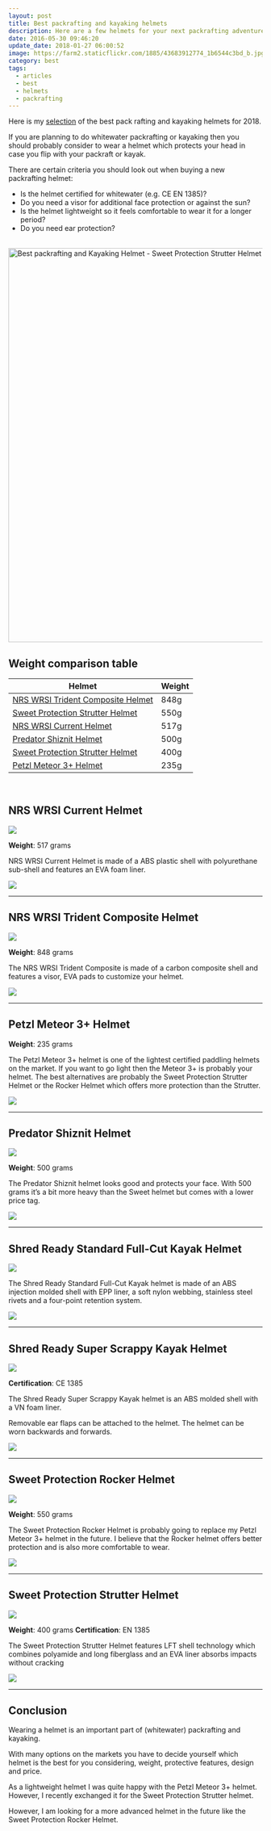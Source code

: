 ```yaml
---
layout: post
title: Best packrafting and kayaking helmets
description: Here are a few helmets for your next packrafting adventure
date: 2016-05-30 09:46:20
update_date: 2018-01-27 06:00:52
image: https://farm2.staticflickr.com/1885/43683912774_1b6544c3bd_b.jpg
category: best
tags:
  - articles
  - best
  - helmets
  - packrafting
---
```


Here is my <a rel="nofollow" href="#table">selection</a> of the best pack rafting and kayaking helmets for 2018.

If you are planning to do whitewater packrafting or kayaking then you should probably consider to wear a helmet which protects your head in case you flip with your packraft or kayak.

There are certain criteria you should look out when buying a new packrafting helmet:

* Is the helmet certified for whitewater (e.g. CE EN 1385)?
* Do you need a visor for additional face protection or against the sun?
* Is the helmet lightweight so it feels comfortable to wear it for a longer period?
* Do you need ear protection?
<br>
<!--more-->

<img src="https://farm2.staticflickr.com/1885/43683912774_1b6544c3bd_b.jpg" width="1024" height="781" alt="Best packrafting and Kayaking Helmet - Sweet Protection Strutter Helmet">

## <a rel="nofollow" name="table">Weight comparison table</a>

<div class="table-responsive">
      <table class="table table-hover table-bordered list_items">
        <thead>
             <tr>
                <th>Helmet</th><th>Weight</th>
             </tr>
        </thead>
        <tbody>
        <tr>
          <td><a rel="nofollow" href="http://amzn.to/2dQcgyQ" target="_blank" >NRS WRSI Trident Composite Helmet</a></td><td>848g</td>
        </tr>
<tr>
          <td><a rel="nofollow" href="http://amzn.to/2eIhYHX" target="_blank" >Sweet Protection Strutter Helmet</a></td><td>550g</td>
        </tr>
        <tr>
          <td><a rel="nofollow" href="http://amzn.to/2eIhYHX" target="_blank" >NRS WRSI Current Helmet</a></td><td>517g</td>
        </tr>
        <tr>
          <td><a rel="nofollow" href="http://amzn.to/2eTQCy0" target="_blank" >Predator Shiznit Helmet</a></td><td>500g</td>
        </tr>
        <tr>
          <td><a rel="nofollow" href="http://amzn.to/2ea50Dt" target="_blank" >Sweet Protection Strutter Helmet</a></td><td>400g</td>
        </tr>
        <tr>
          <td><a rel="nofollow" href="http://www.hikeventures.com/deals/#Petzl+Meteor+3+Helmet"  target="_blank">Petzl Meteor 3+ Helmet</a></td><td>235g</td>
        </tr>
</tbody>
</table>
</div>
<br>

## NRS WRSI Current Helmet

<a rel="nofollow" href="https://www.amazon.com/gp/product/B00HUX4682/ref=as_li_tl?ie=UTF8&camp=1789&creative=9325&creativeASIN=B00HUX4682&linkCode=as2&tag=hikeve-20&linkId=b2587ae9f6c3b513df7e56b67acd2592" ><img border="0" src="//ws-na.amazon-adsystem.com/widgets/q?_encoding=UTF8&MarketPlace=US&ASIN=B00HUX4682&ServiceVersion=20070822&ID=AsinImage&WS=1&Format=_SL250_&tag=hikeve-20" ></a><img src="//ir-na.amazon-adsystem.com/e/ir?t=hikeve-20&l=am2&o=1&a=B00HUX4682" width="1" height="1" border="0" alt="NRS WRSI Current Helmet" style="border:none !important; margin:0px !important;" />

**Weight**: 517 grams

NRS WRSI Current Helmet is made of a ABS plastic shell with polyurethane sub-shell and features an EVA foam liner.

<a rel="nofollow" href="http://amzn.to/2eIhYHX" target="_blank" ><img src="http://www.hikeventures.com/buy.gif"></a>

<hr>

## NRS WRSI Trident Composite Helmet

<a rel="nofollow" href="https://www.amazon.com/gp/product/B00HZ273DI/ref=as_li_tl?ie=UTF8&camp=1789&creative=9325&creativeASIN=B00HZ273DI&linkCode=as2&tag=hikeve-20&linkId=537b27d2f0dac8e8bc4d4ac952663d48" ><img border="0" src="//ws-na.amazon-adsystem.com/widgets/q?_encoding=UTF8&MarketPlace=US&ASIN=B00HZ273DI&ServiceVersion=20070822&ID=AsinImage&WS=1&Format=_SL250_&tag=hikeve-20" ></a><img src="//ir-na.amazon-adsystem.com/e/ir?t=hikeve-20&l=am2&o=1&a=B00HZ273DI" width="1" height="1" border="0" alt="NRS WRSI Trident Composite Helmet" style="border:none !important; margin:0px !important;" />

**Weight**: 848 grams

The NRS WRSI Trident Composite is made of a carbon composite shell and features a visor,  EVA pads to customize your helmet.

<a rel="nofollow" href="http://amzn.to/2dQcgyQ" target="_blank" ><img src="http://www.hikeventures.com/buy.gif"></a>

<hr>

## Petzl Meteor 3+ Helmet

**Weight**: 235 grams

The Petzl Meteor 3+ helmet is one of the lightest certified paddling helmets on the market. If you want to go light then the Meteor 3+ is probably your helmet. The best alternatives are probably the Sweet Protection Strutter Helmet or the Rocker Helmet which offers more protection than the Strutter.

<a rel="nofollow" href="/deals/#petzl+meteor+3+helmet" target="_blank"><img src="http://www.hikeventures.com/buy.gif"></a>

<hr>

## Predator Shiznit Helmet

<a rel="nofollow" href="https://www.amazon.com/gp/product/B00GHGJEPI/ref=as_li_tl?ie=UTF8&camp=1789&creative=9325&creativeASIN=B00GHGJEPI&linkCode=as2&tag=hikeve-20&linkId=dd5adb457c1f5e2ecc5f3be27f1037e4" ><img border="0" src="//ws-na.amazon-adsystem.com/widgets/q?_encoding=UTF8&MarketPlace=US&ASIN=B00GHGJEPI&ServiceVersion=20070822&ID=AsinImage&WS=1&Format=_SL250_&tag=hikeve-20" ></a><img src="//ir-na.amazon-adsystem.com/e/ir?t=hikeve-20&l=am2&o=1&a=B00GHGJEPI" width="1" height="1" border="0" alt="Predator Shiznit Helmet" style="border:none !important; margin:0px !important;" />

**Weight**: 500 grams

The Predator Shiznit helmet looks good and protects your face. With 500 grams it’s a bit more heavy than the Sweet helmet but comes with a lower price tag.

<a rel="nofollow" href="http://amzn.to/2eTQCy0" target="_blank" ><img src="http://www.hikeventures.com/buy.gif"></a>

<hr>

## Shred Ready Standard Full-Cut Kayak Helmet

<a rel="nofollow" href="https://www.amazon.com/gp/product/B00417BQO2/ref=as_li_tl?ie=UTF8&camp=1789&creative=9325&creativeASIN=B00417BQO2&linkCode=as2&tag=hikeve-20&linkId=6c0c9c101dac64b5febc8813de1d8f9d" ><img border="0" src="//ws-na.amazon-adsystem.com/widgets/q?_encoding=UTF8&MarketPlace=US&ASIN=B00417BQO2&ServiceVersion=20070822&ID=AsinImage&WS=1&Format=_SL250_&tag=hikeve-20" ></a><img src="//ir-na.amazon-adsystem.com/e/ir?t=hikeve-20&l=am2&o=1&a=B00417BQO2" width="1" height="1" border="0" alt="Shred Ready Standard Full-Cut Kayak Helmet" style="border:none !important; margin:0px !important;" />

The Shred Ready Standard Full-Cut Kayak helmet is made of an ABS injection molded shell with EPP liner, a soft nylon webbing, stainless steel rivets and a four-point retention system.

<a rel="nofollow" href="http://www.backcountry.com/shred-ready-standard-full-cut-helmet" target="_blank" ><img src="http://www.hikeventures.com/buy.gif"></a>

<hr>

## Shred Ready Super Scrappy Kayak Helmet

<a rel="nofollow" href="https://www.amazon.com/gp/product/B004B1W53O/ref=as_li_tl?ie=UTF8&camp=1789&creative=9325&creativeASIN=B004B1W53O&linkCode=as2&tag=hikeve-20&linkId=f5919b3f2d5b624f17231d5d97539c95" ><img border="0" src="//ws-na.amazon-adsystem.com/widgets/q?_encoding=UTF8&MarketPlace=US&ASIN=B004B1W53O&ServiceVersion=20070822&ID=AsinImage&WS=1&Format=_SL250_&tag=hikeve-20" ></a><img src="//ir-na.amazon-adsystem.com/e/ir?t=hikeve-20&l=am2&o=1&a=B004B1W53O" width="1" height="1" border="0" alt="Shred Ready Super Scrappy Kayak Helmet" style="border:none !important; margin:0px !important;" />

**Certification**: CE 1385

The Shred Ready Super Scrappy Kayak helmet is an ABS molded shell with a VN foam liner.

Removable ear flaps can be attached to the helmet. The helmet can be worn backwards and forwards.

<a rel="nofollow" href="http://www.backcountry.com/shred-ready-super-scrappy-helmet" target="_blank" ><img src="http://www.hikeventures.com/buy.gif"></a>

<hr>

## Sweet Protection Rocker Helmet

<a rel="nofollow" target="_blank"  href="https://www.amazon.com/gp/product/B01BKYRF0M/ref=as_li_tl?ie=UTF8&camp=1789&creative=9325&creativeASIN=B01BKYRF0M&linkCode=as2&tag=hikeve-20&linkId=71615fd39a08b4674b9bc0b3db519fb1"><img border="0" src="//ws-na.amazon-adsystem.com/widgets/q?_encoding=UTF8&MarketPlace=US&ASIN=B01BKYRF0M&ServiceVersion=20070822&ID=AsinImage&WS=1&Format=_SL250_&tag=hikeve-20" ></a><img src="//ir-na.amazon-adsystem.com/e/ir?t=hikeve-20&l=am2&o=1&a=B01BKYRF0M" width="1" height="1" border="0" alt="" style="border:none !important; margin:0px !important;" />

**Weight**: 550 grams

The Sweet Protection Rocker Helmet is probably going to replace my Petzl Meteor 3+ helmet in the future. I believe that the Rocker helmet offers better protection and is also more comfortable to wear.

<a rel="nofollow" href="http://amzn.to/2rP6GGk" target="_blank" ><img src="http://www.hikeventures.com/buy.gif"></a>

<hr>

## Sweet Protection Strutter Helmet

<a rel="nofollow" href="https://www.amazon.com/gp/product/B01BKZF6N4/ref=as_li_tl?ie=UTF8&camp=1789&creative=9325&creativeASIN=B01BKZF6N4&linkCode=as2&tag=hikeve-20&linkId=cc2f2a5a7904c5026deb377ce9fde69d" ><img border="0" src="//ws-na.amazon-adsystem.com/widgets/q?_encoding=UTF8&MarketPlace=US&ASIN=B01BKZF6N4&ServiceVersion=20070822&ID=AsinImage&WS=1&Format=_SL250_&tag=hikeve-20" ></a><img src="//ir-na.amazon-adsystem.com/e/ir?t=hikeve-20&l=am2&o=1&a=B01BKZF6N4" width="1" height="1" border="0" alt="Sweet Protection Strutter Helmet" style="border:none !important; margin:0px !important;" />

**Weight**: 400 grams
**Certification**: EN 1385

The Sweet Protection Strutter Helmet features LFT shell technology which combines polyamide and long fiberglass and an EVA liner absorbs impacts without cracking

<a rel="nofollow" href="http://amzn.to/2ea50Dt" target="_blank" ><img src="http://www.hikeventures.com/buy.gif"></a>

<hr>

## Conclusion

Wearing a helmet is an important part of (whitewater) packrafting and kayaking.

With many options on the markets you have to decide yourself which helmet is the best for you considering, weight, protective features, design and price.

As a lightweight helmet I was quite happy with the Petzl Meteor 3+ helmet. However, I recently exchanged it for the Sweet Protection Strutter helmet.

However, I am looking for a more advanced helmet in the future like the Sweet Protection Rocker Helmet.
